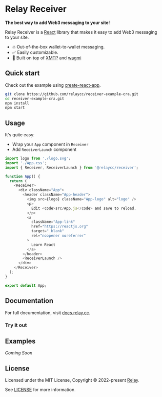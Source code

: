 # Relay Receiver

**The best way to add Web3 messaging to your site!**

Relay Receiver is a [React](https://reactjs.org/) library that makes it easy to
add Web3 messaging to your site.

- 🔥 Out-of-the-box wallet-to-wallet messaging.
- ✅ Easily customizable.
- 🦄 Built on top of [XMTP](https://xmtp.com) and [wagmi](https://github.com/tmm/wagmi)

## Quick start

Check out the example using [create-react-app](https://create-react-app.dev/).

```bash
git clone https://github.com/relaycc/receiver-example-cra.git
cd receiver-example-cra.git
npm install
npm start
```

## Usage

It's quite easy:

* Wrap your `App` component in `Receiver`
* Add `ReceiverLaunch` component


```TypeScript
import logo from './logo.svg';
import './App.css';
import { Receiver, ReceiverLaunch } from '@relaycc/receiver';

function App() {
  return (
    <Receiver>
      <div className="App">
        <header className="App-header">
          <img src={logo} className="App-logo" alt="logo" />
          <p>
            Edit <code>src/App.js</code> and save to reload.
          </p>
          <a
            className="App-link"
            href="https://reactjs.org"
            target="_blank"
            rel="noopener noreferrer"
          >
            Learn React
          </a>
        </header>
        <ReceiverLaunch />
      </div>
    </Receiver>
  );
}

export default App;
```

## Documentation

For full documentation, visit [docs.relay.cc](https://docs.relay.cc/relay/relay-receiver).

### Try it out

## Examples

*Coming Soon*

## License

Licensed under the MIT License, Copyright © 2022-present [Relay](https://relay.cc).

See [LICENSE](./LICENSE) for more information.

